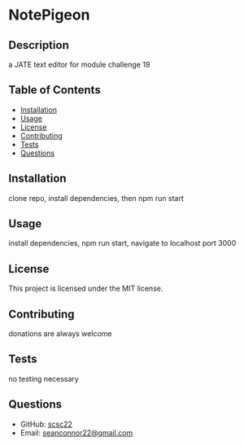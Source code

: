 
  # NotePigeon
  
  ## Description
  a JATE text editor for module challenge 19
  
  ## Table of Contents
  - [Installation](#installation)
  - [Usage](#usage)
  - [License](#license)
  - [Contributing](#contributing)
  - [Tests](#tests)
  - [Questions](#questions)
  
  ## Installation
  clone repo, install dependencies, then npm run start
  
  ## Usage
  install dependencies, npm run start, navigate to localhost port 3000
  
  ## License
  This project is licensed under the MIT license.
  
  ## Contributing
  donations are always welcome
  
  ## Tests
  no testing necessary
  
  ## Questions
  - GitHub: [scsc22](https://github.com/scsc22)
  - Email: seanconnor22@gmail.com
  